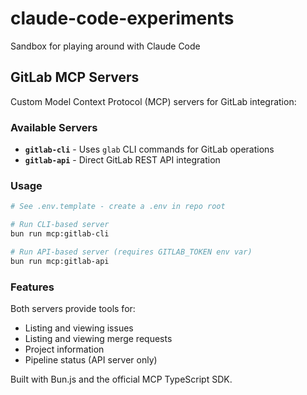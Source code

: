 # claude-code-experiments
Sandbox for playing around with Claude Code

## GitLab MCP Servers

Custom Model Context Protocol (MCP) servers for GitLab integration:

### Available Servers

- **`gitlab-cli`** - Uses `glab` CLI commands for GitLab operations
- **`gitlab-api`** - Direct GitLab REST API integration

### Usage

```bash
# See .env.template - create a .env in repo root

# Run CLI-based server
bun run mcp:gitlab-cli

# Run API-based server (requires GITLAB_TOKEN env var)
bun run mcp:gitlab-api
```

### Features

Both servers provide tools for:
- Listing and viewing issues
- Listing and viewing merge requests
- Project information
- Pipeline status (API server only)

Built with Bun.js and the official MCP TypeScript SDK.
